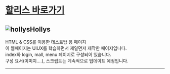 # [할리스 바로가기](https://leekeunae.github.io/hollys/)

## ![hollys](https://leekeunae.github.io/hollys/favicon.png)Hollys
HTML & CSS를 이용한 데스트탑 용 페이지  
이 웹페이지는 UIUX를 학습하면서 제일먼저 제작한 페이지입니다.  
index와 login, mall, menu  페이지로 구성되어 있습니다.  
구성 요서(이미지....), 스크립트는 계속적으로 업데이트 예정입니다.  
***
